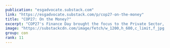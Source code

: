 ```yaml
---
publication: "esgadvocate.substack.com"
link: "https://esgadvocate.substack.com/p/cop27-on-the-money"
title: "COP27: On the Money?"
excerpt: "COP27's Finance Day brought the focus to the Private Sector, but what was missing?"
image: "https://substackcdn.com/image/fetch/w_1200,h_600,c_limit,f_jpg,q_auto:good,fl_progressive:steep/https%3A%2F%2Fbucketeer-e05bbc84-baa3-437e-9518-adb32be77984.s3.amazonaws.com%2Fpublic%2Fimages%2F7355c920-4466-448c-bc3b-60aa31b71a5b_420x300.jpeg"
group: con
rank: 11
---
```

